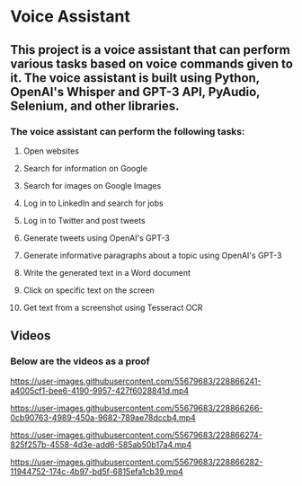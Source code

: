 # Voice Assistant

## This project is a voice assistant that can perform various tasks based on voice commands given to it. The voice assistant is built using Python, OpenAI's Whisper and GPT-3 API, PyAudio, Selenium, and other libraries.

### The voice assistant can perform the following tasks:

1. Open websites

2. Search for information on Google

3. Search for images on Google Images

4. Log in to LinkedIn and search for jobs

5. Log in to Twitter and post tweets

6. Generate tweets using OpenAI's GPT-3

7. Generate informative paragraphs about a topic using OpenAI's GPT-3

8. Write the generated text in a Word document

9. Click on specific text on the screen

10. Get text from a screenshot using Tesseract OCR


## Videos

### Below are the videos as a proof 



https://user-images.githubusercontent.com/55679683/228866241-a4005cf1-bee6-4190-9957-427f6028841d.mp4



https://user-images.githubusercontent.com/55679683/228866266-0cb90763-4989-450a-9682-789ae78dccb4.mp4



https://user-images.githubusercontent.com/55679683/228866274-825f257b-4558-4d3e-add6-585ab50b17a4.mp4



https://user-images.githubusercontent.com/55679683/228866282-11944752-174c-4b97-bd5f-6815efa1cb39.mp4

